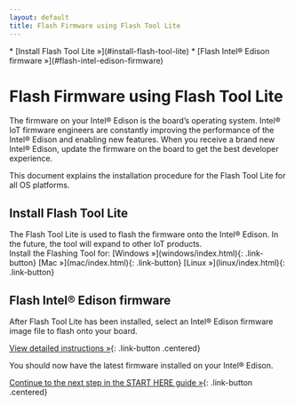 ```yaml
---
layout: default
title: Flash Firmware using Flash Tool Lite
---
```


<div id="toc" markdown="1">
* [Install Flash Tool Lite »](#install-flash-tool-lite)
* [Flash Intel® Edison firmware »](#flash-intel-edison-firmware)
</div>

# Flash Firmware using Flash Tool Lite

The firmware on your Intel® Edison is the board’s operating system. Intel® IoT firmware engineers are constantly improving the performance of the Intel® Edison and enabling new features. When you receive a brand new Intel® Edison, update the firmware on the board to get the best developer experience.

This document explains the installation procedure for the Flash Tool Lite for all OS platforms.

## Install Flash Tool Lite

<div class="tldr" markdown="1">
The Flash Tool Lite is used to flash the firmware onto the Intel® Edison. In the future, the tool will expand to other IoT products.
</div>

<div class="link-button-container" markdown="1">
<span class="link-button-container-title">Install the Flashing Tool for:</span>
[Windows »](windows/index.html){: .link-button}
[Mac »](mac/index.html){: .link-button}
[Linux »](linux/index.html){: .link-button}
</div>

## Flash Intel® Edison firmware

<div class="tldr" markdown="1">
After Flash Tool Lite has been installed, select an Intel® Edison firmware image file to flash onto your board.
</div>

[View detailed instructions »](details-flash_firmware.html){: .link-button .centered}

<div id="next-steps" class="callout done" markdown="1">
You should now have the latest firmware installed on your Intel® Edison.

[Continue to the next step in the START HERE guide »](../manual-installation.html#done-firmware){: .link-button .centered}
</div>
